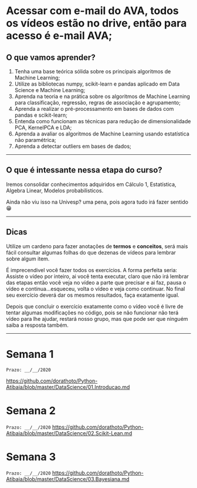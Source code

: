# Acessar com e-mail do AVA, todos os vídeos estão no drive, então para acesso é e-mail AVA;

## O que vamos aprender?

1. Tenha uma base teórica sólida sobre os principais algoritmos de Machine Learning;
1. Utilize as bibliotecas numpy, scikit-learn e pandas aplicado em Data Science e Machine Learning;
1. Aprenda na teoria e na prática sobre os algoritmos de Machine Learning para classificação, regressão, regras de associação e agrupamento;
1. Aprenda a realizar o pré-processamento em bases de dados com pandas e scikit-learn;
1. Entenda como funcionam as técnicas para redução de dimensionalidade PCA, KernelPCA e LDA;
1. Aprenda a avaliar os algoritmos de Machine Learning usando estatística não paramétrica;
1. Aprenda a detectar outliers em bases de dados;


-------------------
## O que é intessante nessa etapa do curso?
Iremos consolidar conhecimentos adquiridos em Cálculo 1, Estatística, Algebra Linear, Modelos probabilisticos.

Ainda não viu isso na Univesp? uma pena, pois agora tudo irá fazer sentido 😁


---------------

Dicas
--------

Utilize um cardeno para fazer anotações de **termos** e **conceitos**, será mais fácil consultar algumas folhas do que dezenas de vídeos para lembrar sobre algum item.

É imprecendivel você fazer todos os exercícios. A forma perfeita seria:
Assiste o vídeo por inteiro, ai você tenta executar, claro que não irá lembrar das etapas então você veja no vídeo a parte que precisar e ai faz, pausa o vídeo e continua...esqueceu, volta o vídeo e veja como continuar.
No final seu exercício deverá dar os mesmos resultados, faça exatamente igual.

Depois que concluir o exercício exatamente como o vídeo você é livre de tentar algumas modificações no código, pois se não funcionar não terá vídeo para lhe ajudar, restará nosso grupo, mas que pode ser que ninguém saiba a resposta também.


------------

# Semana 1
`Prazo: __/__/2020`

https://github.com/dorathoto/Python-Atibaia/blob/master/DataScience/01.Introducao.md

# Semana 2
`Prazo: __/__/2020`
https://github.com/dorathoto/Python-Atibaia/blob/master/DataScience/02.Scikit-Lean.md

# Semana 3
`Prazo: __/__/2020`
https://github.com/dorathoto/Python-Atibaia/blob/master/DataScience/03.Bayesiana.md
